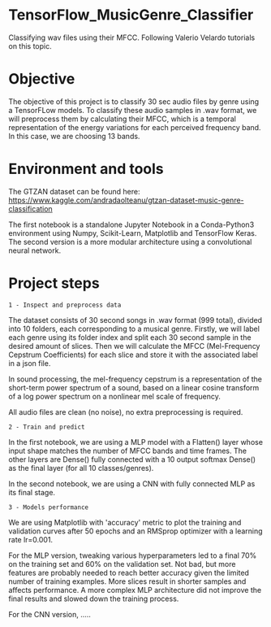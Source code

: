 # TensorFlow_MusicGenre_Classifier
Classifying wav files using their MFCC. Following Valerio Velardo tutorials on this topic.

# Objective

The objective of this project is to classify 30 sec audio files by genre using a TensorFLow models. To classify these audio samples in .wav format, we will preprocess them by calculating their MFCC, which is a temporal representation of the energy variations for each perceived frequency band. In this case, we are choosing 13 bands.

# Environment and tools

The GTZAN dataset can be found here:
https://www.kaggle.com/andradaolteanu/gtzan-dataset-music-genre-classification

The first notebook is a standalone Jupyter Notebook in a Conda-Python3 environment using Numpy, Scikit-Learn, Matplotlib and TensorFlow Keras. 
The second version is a more modular architecture using a convolutional neural network.

# Project steps

	1 - Inspect and preprocess data
	
The dataset consists of 30 second songs in .wav format (999 total), divided into 10 folders, each corresponding to a musical genre. Firstly, we will label each genre using its folder index and split each 30 second sample in the desired amount of slices. Then we will calculate the MFCC (Mel-Frequency Cepstrum Coefficients) for each slice and store it with the associated label in a json file.

In sound processing, the mel-frequency cepstrum is a representation of the short-term power spectrum of a sound, based on a linear cosine transform of a log power spectrum on a nonlinear mel scale of frequency.

All audio files are clean (no noise), no extra preprocessing is required. 

	2 - Train and predict
	
In the first notebook, we are using a MLP model with a Flatten() layer whose input shape matches the number of MFCC bands and time frames. The other layers are Dense() fully connected with a 10 output softmax Dense() as the final layer (for all 10 classes/genres).

In the second notebook, we are using a CNN with fully connected MLP as its final stage.

	3 - Models performance
	
We are using Matplotlib with 'accuracy' metric to plot the training and validation curves after 50 epochs and an RMSprop optimizer with a learning rate lr=0.001.

For the MLP version, tweaking various hyperparameters led to a final 70% on the training set and 60% on the validation set. Not bad, but more features are probably needed to reach better accuracy given the limited number of training examples. More slices result in shorter samples and affects performance. A more complex MLP architecture did not improve the final results and slowed down the training process.

For the CNN version, .....

